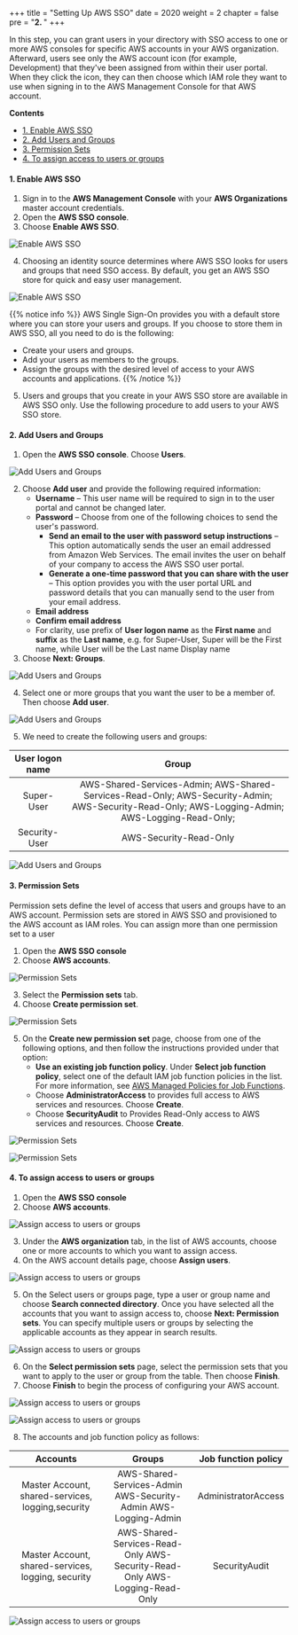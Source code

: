 +++
title = "Setting Up AWS SSO"
date = 2020
weight = 2
chapter = false
pre = "<b>2. </b>"
+++

In this step, you can grant users in your directory with SSO access to one or more AWS consoles for specific AWS accounts in your AWS organization. Afterward, users see only the AWS account icon (for example, Development) that they've been assigned from within their user portal. When they click the icon, they can then choose which IAM role they want to use when signing in to the AWS Management Console for that AWS account.

**Contents**
- [1. Enable AWS SSO](#1-enable-aws-sso)
- [2. Add Users and Groups](#2-add-users-and-groups)
- [3. Permission Sets](#3-permission-sets)
- [4. To assign access to users or groups](#4-to-assign-access-to-users-or-groups)

#### 1. Enable AWS SSO
1. Sign in to the **AWS Management Console** with your **AWS Organizations** master account credentials.
2. Open the **AWS SSO console**.
3. Choose **Enable AWS SSO**. 

![Enable AWS SSO](../../../images/2/1.png?width=90pc)

4. Choosing an identity source determines where AWS SSO looks for users and groups that need SSO access. By default, you get an AWS SSO store for quick and easy user management.

![Enable AWS SSO](../../../images/2/2.png?width=90pc)

{{% notice info %}}
AWS Single Sign-On provides you with a default store where you can store your users and groups. If you choose to store them in AWS SSO, all you need to do is the following: 
- Create your users and groups.
- Add your users as members to the groups. 
- Assign the groups with the desired level of access to your AWS accounts and applications. 
{{% /notice %}}

5. Users and groups that you create in your AWS SSO store are available in AWS SSO only. Use the following procedure to add users to your AWS SSO store. 

#### 2. Add Users and Groups

1. Open the **AWS SSO console**. Choose **Users**. 

![Add Users and Groups](../../../images/2/3.png?width=90pc)

2. Choose **Add user** and provide the following required information: 
   - **Username** – This user name will be required to sign in to the user portal and cannot be changed later. 
   - **Password** – Choose from one of the following choices to send the user's password. 
     - **Send an email to the user with password setup instructions** – This option automatically sends the user an email addressed from Amazon Web Services. The email invites the user on behalf of your company to access the AWS SSO user portal. 
     - **Generate a one-time password that you can share with the user** – This option provides you with the user portal URL and password details that you can manually send to the user from your email address. 
   - **Email address**
   - **Confirm email address**
   - For clarity, use prefix of **User logon name** as the **First name** and **suffix** as the **Last name**, e.g. for Super-User, Super will be the First name, while User will be the Last name Display name
3. Choose **Next: Groups**. 

![Add Users and Groups](../../../images/2/4.png?width=90pc)

4. Select one or more groups that you want the user to be a member of. Then choose **Add user**. 

![Add Users and Groups](../../../images/2/5.png?width=90pc)

5. We need to create the following users and groups:

| User logon name |                                                                      Group                                                                      |
|:---------------:|:-----------------------------------------------------------------------------------------------------------------------------------------------:|
| Super-User      | AWS-Shared-Services-Admin; AWS-Shared-Services-Read-Only; AWS-Security-Admin; AWS-Security-Read-Only; AWS-Logging-Admin; AWS-Logging-Read-Only; |
| Security-User   | AWS-Security-Read-Only                                                                                                                          |

![Add Users and Groups](../../../images/2/6.png?width=90pc)

#### 3. Permission Sets
Permission sets define the level of access that users and groups have to an AWS account. Permission sets are stored in AWS SSO and provisioned to the AWS account as IAM roles. You can assign more than one permission set to a user

1. Open the **AWS SSO console**
2. Choose **AWS accounts**. 

![Permission Sets](../../../images/2/7.png?width=90pc)

3. Select the **Permission sets** tab. 
4. Choose **Create permission set**. 

![Permission Sets](../../../images/2/8.png?width=90pc)

5. On the **Create new permission set** page, choose from one of the following options, and then follow the instructions provided under that option:
   - **Use an existing job function policy**. Under **Select job function policy**, select one of the default IAM job function policies in the list. For more information, see [AWS Managed Policies for Job Functions](http://docs.aws.amazon.com/IAM/latest/UserGuide/access_policies_job-functions.html). 
   - Choose **AdministratorAccess** to provides full access to AWS services and resources. Choose **Create**. 
   - Choose **SecurityAudit** to Provides Read-Only access to AWS services and resources. Choose **Create**. 

![Permission Sets](../../../images/2/9.png?width=90pc)

![Permission Sets](../../../images/2/10.png?width=90pc)

#### 4. To assign access to users or groups
1. Open the **AWS SSO console**
2. Choose **AWS accounts**. 

![Assign access to users or groups](../../../images/2/11.png?width=90pc)

3. Under the **AWS organization** tab, in the list of AWS accounts, choose one or more accounts to which you want to assign access. 
4. On the AWS account details page, choose **Assign users**.

![Assign access to users or groups](../../../images/2/12.png?width=90pc) 

5. On the Select users or groups page, type a user or group name and choose **Search connected directory**. Once you have selected all the accounts that you want to assign access to, choose **Next: Permission sets**. You can specify multiple users or groups by selecting the applicable accounts as they appear in search results. 

![Assign access to users or groups](../../../images/2/13.png?width=90pc)

6. On the **Select permission sets** page, select the permission sets that you want to apply to the user or group from the table. Then choose **Finish**. 
7. Choose **Finish** to begin the process of configuring your AWS account. 

![Assign access to users or groups](../../../images/2/14.png?width=90pc)

![Assign access to users or groups](../../../images/2/15.png?width=90pc)

8. The accounts and job function policy as follows:

|                      Accounts                      |                                   Groups                                   | Job function policy |
|:--------------------------------------------------:|:--------------------------------------------------------------------------:|:-------------------:|
| Master Account, shared-services, logging,security  | AWS-Shared-Services-Admin AWS-Security-Admin AWS-Logging-Admin             | AdministratorAccess |
| Master Account, shared-services, logging, security | AWS-Shared-Services-Read-Only AWS-Security-Read-Only AWS-Logging-Read-Only | SecurityAudit       |

![Assign access to users or groups](../../../images/2/16.png?width=90pc)
